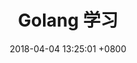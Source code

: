 ---
layout: post
title:  "Golang 学习"
date:   2018-04-04 13:25:01 +0800
categories: jekyll update
---